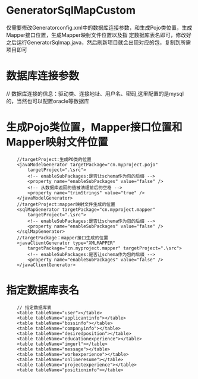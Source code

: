 # GeneratorSqlMapCustom
仅需要修改Generatorconfig.xml中的数据库连接参数，和生成Pojo类位置，生成Mapper接口位置，生成Mapper映射文件位置以及指
定数据库表名即可，修改好之后运行GeneratorSqlmap.java，然后刷新项目就会出现对应的包，复制到所需项目即可

# 数据库连接参数
   // 数据库连接的信息：驱动类、连接地址、用户名、密码,这里配置的是mysql的，当然也可以配置oracle等数据库
        <jdbcConnection driverClass="com.mysql.jdbc.Driver"
            connectionURL="jdbc:mysql://localhost:3306/myproject" userId="root"
            password="12345">
        </jdbcConnection>
        
# 生成Pojo类位置，Mapper接口位置和Mapper映射文件位置
        //targetProject:生成PO类的位置
        <javaModelGenerator targetPackage="cn.myproject.pojo"
            targetProject=".\src">
            <!-- enableSubPackages:是否让schema作为包的后缀 -->
            <property name="enableSubPackages" value="false" />
            <!-- 从数据库返回的值被清理前后的空格 -->
            <property name="trimStrings" value="true" />
        </javaModelGenerator>
        //targetProject:mapper映射文件生成的位置 
        <sqlMapGenerator targetPackage="cn.myproject.mapper"
            targetProject=".\src">
            <!-- enableSubPackages:是否让schema作为包的后缀 -->
            <property name="enableSubPackages" value="false" />
        </sqlMapGenerator>
        //targetPackage：mapper接口生成的位置 
        <javaClientGenerator type="XMLMAPPER"
            targetPackage="cn.myproject.mapper" targetProject=".\src">
            <!-- enableSubPackages:是否让schema作为包的后缀 -->
            <property name="enableSubPackages" value="false" />
        </javaClientGenerator>
        
# 指定数据库表名
        // 指定数据库表
        <table tableName="user"></table>
        <table tableName="applicantinfo"></table>
        <table tableName="bossinfo"></table>
        <table tableName="companyinfo"></table>
        <table tableName="desiredposition"></table>
        <table tableName="educationexperience"></table>
        <table tableName="imgurl"></table>
        <table tableName="message"></table>
        <table tableName="workexperience"></table>
        <table tableName="onlineresume"></table>
        <table tableName="projectexperience"></table>
        <table tableName="positioninfo"></table>
        
 
